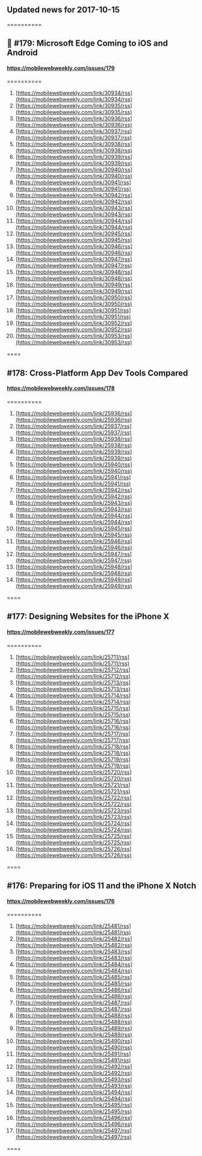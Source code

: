 ## Updated news for 2017-10-15 

==========
## 📱 #179: Microsoft Edge Coming to iOS and Android
#### https://mobilewebweekly.com/issues/179

==========
  1. [https://mobilewebweekly.com/link/30934/rss](https://mobilewebweekly.com/link/30934/rss) 
  2. [https://mobilewebweekly.com/link/30935/rss](https://mobilewebweekly.com/link/30935/rss) 
  3. [https://mobilewebweekly.com/link/30936/rss](https://mobilewebweekly.com/link/30936/rss) 
  4. [https://mobilewebweekly.com/link/30937/rss](https://mobilewebweekly.com/link/30937/rss) 
  6. [https://mobilewebweekly.com/link/30938/rss](https://mobilewebweekly.com/link/30938/rss) 
  7. [https://mobilewebweekly.com/link/30939/rss](https://mobilewebweekly.com/link/30939/rss) 
  8. [https://mobilewebweekly.com/link/30940/rss](https://mobilewebweekly.com/link/30940/rss) 
  9. [https://mobilewebweekly.com/link/30941/rss](https://mobilewebweekly.com/link/30941/rss) 
  10. [https://mobilewebweekly.com/link/30942/rss](https://mobilewebweekly.com/link/30942/rss) 
  11. [https://mobilewebweekly.com/link/30943/rss](https://mobilewebweekly.com/link/30943/rss) 
  12. [https://mobilewebweekly.com/link/30944/rss](https://mobilewebweekly.com/link/30944/rss) 
  13. [https://mobilewebweekly.com/link/30945/rss](https://mobilewebweekly.com/link/30945/rss) 
  14. [https://mobilewebweekly.com/link/30946/rss](https://mobilewebweekly.com/link/30946/rss) 
  15. [https://mobilewebweekly.com/link/30947/rss](https://mobilewebweekly.com/link/30947/rss) 
  16. [https://mobilewebweekly.com/link/30948/rss](https://mobilewebweekly.com/link/30948/rss) 
  17. [https://mobilewebweekly.com/link/30949/rss](https://mobilewebweekly.com/link/30949/rss) 
  18. [https://mobilewebweekly.com/link/30950/rss](https://mobilewebweekly.com/link/30950/rss) 
  19. [https://mobilewebweekly.com/link/30951/rss](https://mobilewebweekly.com/link/30951/rss) 
  20. [https://mobilewebweekly.com/link/30952/rss](https://mobilewebweekly.com/link/30952/rss) 
  21. [https://mobilewebweekly.com/link/30953/rss](https://mobilewebweekly.com/link/30953/rss) 

====
## #178: Cross-Platform App Dev Tools Compared
#### https://mobilewebweekly.com/issues/178

==========
  1. [https://mobilewebweekly.com/link/25936/rss](https://mobilewebweekly.com/link/25936/rss) 
  2. [https://mobilewebweekly.com/link/25937/rss](https://mobilewebweekly.com/link/25937/rss) 
  3. [https://mobilewebweekly.com/link/25938/rss](https://mobilewebweekly.com/link/25938/rss) 
  4. [https://mobilewebweekly.com/link/25939/rss](https://mobilewebweekly.com/link/25939/rss) 
  6. [https://mobilewebweekly.com/link/25940/rss](https://mobilewebweekly.com/link/25940/rss) 
  7. [https://mobilewebweekly.com/link/25941/rss](https://mobilewebweekly.com/link/25941/rss) 
  8. [https://mobilewebweekly.com/link/25942/rss](https://mobilewebweekly.com/link/25942/rss) 
  9. [https://mobilewebweekly.com/link/25943/rss](https://mobilewebweekly.com/link/25943/rss) 
  10. [https://mobilewebweekly.com/link/25944/rss](https://mobilewebweekly.com/link/25944/rss) 
  11. [https://mobilewebweekly.com/link/25945/rss](https://mobilewebweekly.com/link/25945/rss) 
  12. [https://mobilewebweekly.com/link/25946/rss](https://mobilewebweekly.com/link/25946/rss) 
  14. [https://mobilewebweekly.com/link/25947/rss](https://mobilewebweekly.com/link/25947/rss) 
  15. [https://mobilewebweekly.com/link/25948/rss](https://mobilewebweekly.com/link/25948/rss) 
  16. [https://mobilewebweekly.com/link/25949/rss](https://mobilewebweekly.com/link/25949/rss) 

====
## #177: Designing Websites for the iPhone X
#### https://mobilewebweekly.com/issues/177

==========
  1. [https://mobilewebweekly.com/link/25711/rss](https://mobilewebweekly.com/link/25711/rss) 
  2. [https://mobilewebweekly.com/link/25712/rss](https://mobilewebweekly.com/link/25712/rss) 
  3. [https://mobilewebweekly.com/link/25713/rss](https://mobilewebweekly.com/link/25713/rss) 
  4. [https://mobilewebweekly.com/link/25714/rss](https://mobilewebweekly.com/link/25714/rss) 
  6. [https://mobilewebweekly.com/link/25715/rss](https://mobilewebweekly.com/link/25715/rss) 
  7. [https://mobilewebweekly.com/link/25716/rss](https://mobilewebweekly.com/link/25716/rss) 
  8. [https://mobilewebweekly.com/link/25717/rss](https://mobilewebweekly.com/link/25717/rss) 
  9. [https://mobilewebweekly.com/link/25718/rss](https://mobilewebweekly.com/link/25718/rss) 
  10. [https://mobilewebweekly.com/link/25719/rss](https://mobilewebweekly.com/link/25719/rss) 
  11. [https://mobilewebweekly.com/link/25720/rss](https://mobilewebweekly.com/link/25720/rss) 
  12. [https://mobilewebweekly.com/link/25721/rss](https://mobilewebweekly.com/link/25721/rss) 
  13. [https://mobilewebweekly.com/link/25722/rss](https://mobilewebweekly.com/link/25722/rss) 
  15. [https://mobilewebweekly.com/link/25723/rss](https://mobilewebweekly.com/link/25723/rss) 
  16. [https://mobilewebweekly.com/link/25724/rss](https://mobilewebweekly.com/link/25724/rss) 
  17. [https://mobilewebweekly.com/link/25725/rss](https://mobilewebweekly.com/link/25725/rss) 
  18. [https://mobilewebweekly.com/link/25726/rss](https://mobilewebweekly.com/link/25726/rss) 

====
## #176: Preparing for iOS 11 and the iPhone X Notch
#### https://mobilewebweekly.com/issues/176

==========
  1. [https://mobilewebweekly.com/link/25481/rss](https://mobilewebweekly.com/link/25481/rss) 
  2. [https://mobilewebweekly.com/link/25482/rss](https://mobilewebweekly.com/link/25482/rss) 
  3. [https://mobilewebweekly.com/link/25483/rss](https://mobilewebweekly.com/link/25483/rss) 
  4. [https://mobilewebweekly.com/link/25484/rss](https://mobilewebweekly.com/link/25484/rss) 
  5. [https://mobilewebweekly.com/link/25485/rss](https://mobilewebweekly.com/link/25485/rss) 
  7. [https://mobilewebweekly.com/link/25486/rss](https://mobilewebweekly.com/link/25486/rss) 
  8. [https://mobilewebweekly.com/link/25487/rss](https://mobilewebweekly.com/link/25487/rss) 
  9. [https://mobilewebweekly.com/link/25488/rss](https://mobilewebweekly.com/link/25488/rss) 
  10. [https://mobilewebweekly.com/link/25489/rss](https://mobilewebweekly.com/link/25489/rss) 
  11. [https://mobilewebweekly.com/link/25490/rss](https://mobilewebweekly.com/link/25490/rss) 
  12. [https://mobilewebweekly.com/link/25491/rss](https://mobilewebweekly.com/link/25491/rss) 
  13. [https://mobilewebweekly.com/link/25492/rss](https://mobilewebweekly.com/link/25492/rss) 
  14. [https://mobilewebweekly.com/link/25493/rss](https://mobilewebweekly.com/link/25493/rss) 
  15. [https://mobilewebweekly.com/link/25494/rss](https://mobilewebweekly.com/link/25494/rss) 
  17. [https://mobilewebweekly.com/link/25495/rss](https://mobilewebweekly.com/link/25495/rss) 
  18. [https://mobilewebweekly.com/link/25496/rss](https://mobilewebweekly.com/link/25496/rss) 
  19. [https://mobilewebweekly.com/link/25497/rss](https://mobilewebweekly.com/link/25497/rss) 

====
